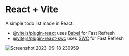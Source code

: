 # React + Vite

A simple todo list made in React.

- [@vitejs/plugin-react](https://github.com/vitejs/vite-plugin-react/blob/main/packages/plugin-react/README.md) uses [Babel](https://babeljs.io/) for Fast Refresh
- [@vitejs/plugin-react-swc](https://github.com/vitejs/vite-plugin-react-swc) uses [SWC](https://swc.rs/) for Fast Refresh

![Screenshot 2023-09-18 230959](https://github.com/steffenkloster/mul-todo-list/assets/22210819/e5a55268-d84f-4758-a40e-f514df5bf436)
